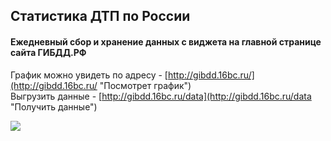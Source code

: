 ## Cтатистика ДТП по России
####  Ежедневный сбор и хранение данных с виджета на главной странице сайта ГИБДД.РФ

График можно увидеть по адресу - [http://gibdd.16bc.ru/](http://gibdd.16bc.ru/ "Посмотрет график")  
Выгрузить данные - [http://gibdd.16bc.ru/data](http://gibdd.16bc.ru/data "Получить данные")  

[![](http://16bc.ru/img/gibdd.png)](http://gibdd.16bc.ru/)

